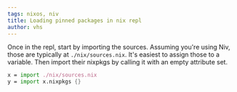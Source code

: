 ```yaml
---
tags: nixos, niv
title: Loading pinned packages in nix repl
author: vhs
---
```


Once in the repl, start by importing the sources. Assuming you're using Niv, those are typically at `./nix/sources.nix`. It's easiest to assign those to a variable. Then import their nixpkgs by calling it with an empty attribute set.

```nix
x = import ./nix/sources.nix
y = import x.nixpkgs {}
```

